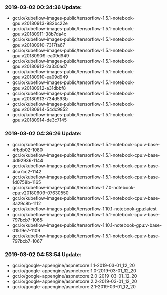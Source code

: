 ### 2019-03-02 00:34:36 Update:

- gcr.io/kubeflow-images-public/tensorflow-1.5.1-notebook-gpu:v20180913-982bc22e
- gcr.io/kubeflow-images-public/tensorflow-1.5.1-notebook-gpu:v20180911-38b7da4c
- gcr.io/kubeflow-images-public/tensorflow-1.5.1-notebook-gpu:v20180910-7317fa67
- gcr.io/kubeflow-images-public/tensorflow-1.5.1-notebook-gpu:v20180909-ea09d949
- gcr.io/kubeflow-images-public/tensorflow-1.5.1-notebook-gpu:v20180912-2a330ad7
- gcr.io/kubeflow-images-public/tensorflow-1.5.1-notebook-gpu:v20180910-ea09d949
- gcr.io/kubeflow-images-public/tensorflow-1.5.1-notebook-gpu:v20180912-a31dbbf8
- gcr.io/kubeflow-images-public/tensorflow-1.5.1-notebook-gpu:v20180913-734d593b
- gcr.io/kubeflow-images-public/tensorflow-1.5.1-notebook-gpu:v20180914-54dc9852
- gcr.io/kubeflow-images-public/tensorflow-1.5.1-notebook-gpu:v20180914-de3c7145
### 2019-03-02 04:36:26 Update:

- gcr.io/kubeflow-images-public/tensorflow-1.5.1-notebook-cpu:v-base-4fbdb02-1080
- gcr.io/kubeflow-images-public/tensorflow-1.5.1-notebook-cpu:v-base-4d92936-1144
- gcr.io/kubeflow-images-public/tensorflow-1.5.1-notebook-cpu:v-base-4ca7cc2-1142
- gcr.io/kubeflow-images-public/tensorflow-1.5.1-notebook-cpu:v-base-1d0758b-1165
- gcr.io/kubeflow-images-public/tensorflow-1.7.0-notebook-cpu:v20180609-07630550
- gcr.io/kubeflow-images-public/tensorflow-1.5.1-notebook-cpu:v-base-3a29c8b-1112
- gcr.io/kubeflow-images-public/tensorflow-1.10.1-notebook-gpu:latest
- gcr.io/kubeflow-images-public/tensorflow-1.5.1-notebook-cpu:v-base-797bcb7-1065
- gcr.io/kubeflow-images-public/tensorflow-1.10.1-notebook-gpu:v-base-01519e7-1109
- gcr.io/kubeflow-images-public/tensorflow-1.5.1-notebook-cpu:v-base-797bcb7-1067
### 2019-03-02 04:53:54 Update:

- gcr.io/google-appengine/aspnetcore:1.1-2019-03-01_12_20
- gcr.io/google-appengine/aspnetcore:1.0-2019-03-01_12_20
- gcr.io/google-appengine/aspnetcore:2.0-2019-03-01_12_20
- gcr.io/google-appengine/aspnetcore:2.2-2019-03-01_12_20
- gcr.io/google-appengine/aspnetcore:2.1-2019-03-01_12_20
